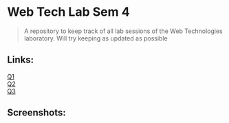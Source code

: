 # Web Tech Lab Sem 4
> A repository to keep track of all lab sessions of the Web Technologies laboratory.
> Will try keeping as updated as possible

## Links:
[Q1](https://webtechlab-p1-rohan-san.vercel.app/) <br/>
[Q2](https://wtlp2.vercel.app/) <br/>
[Q3](https://wtlp3.vercel.app/)

## Screenshots:

